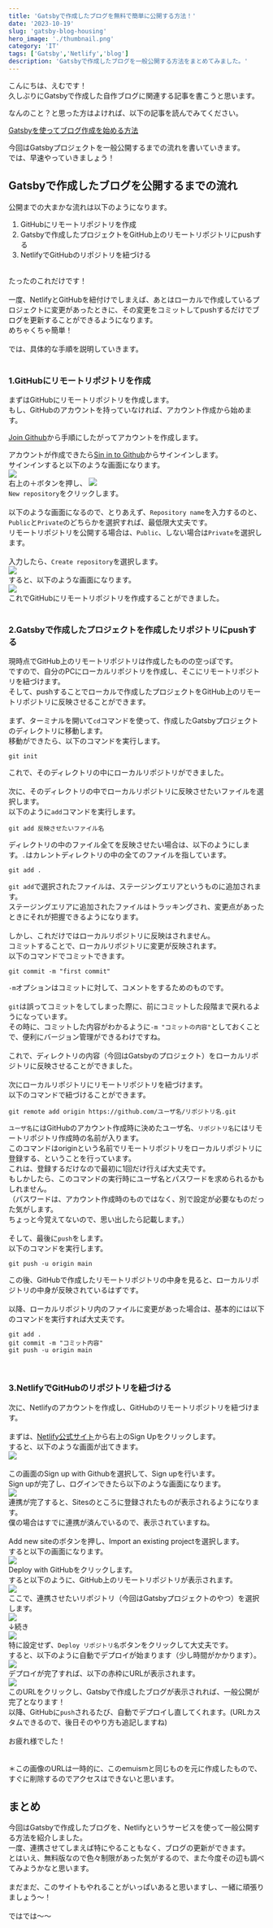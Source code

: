 ```yaml
---
title: 'Gatsbyで作成したブログを無料で簡単に公開する方法！'
date: '2023-10-19'
slug: 'gatsby-blog-housing'
hero_image: './thumbnail.png'
category: 'IT'
tags: ['Gatsby','Netlify','blog']
description: 'Gatsbyで作成したブログを一般公開する方法をまとめてみました。'
---
```


こんにちは、えむです！<br>
久しぶりにGatsbyで作成した自作ブログに関連する記事を書こうと思います。<br>

なんのこと？と思った方はよければ、以下の記事を読んでみてください。<br>

[Gatsbyを使ってブログ作成を始める方法](https://emuism.netlify.app/gatsby-blog-setup/)

今回はGatsbyプロジェクトを一般公開するまでの流れを書いていきます。<br>
では、早速やっていきましょう！<br>
## Gatsbyで作成したブログを公開するまでの流れ
公開までの大まかな流れは以下のようになります。<br>
1. GitHubにリモートリポジトリを作成
2. Gatsbyで作成したプロジェクトをGitHub上のリモートリポジトリにpushする
3. NetlifyでGitHubのリポジトリを紐づける
<br>
たったのこれだけです！<br>
<br>
一度、NetlifyとGitHubを紐付けでしまえば、あとはローカルで作成しているプロジェクトに変更があったときに、その変更をコミットしてpushするだけでブログを更新することができるようになります。<br>
めちゃくちゃ簡単！<br>
<br>
では、具体的な手順を説明していきます。<br>
<br>

### 1.GitHubにリモートリポジトリを作成
まずはGitHubにリモートリポジトリを作成します。<br>
もし、GitHubのアカウントを持っていなければ、アカウント作成から始めます。<br>

[Join Github](https://github.com/join)から手順にしたがってアカウントを作成します。<br>

アカウントが作成できたら[Sin in to Github](https://github.com/login)からサインインします。<br>
サインインすると以下のような画面になります。<br>
![](repository1.png)<br>
右上の＋ボタンを押し、
![](repository2.png)<br>
`New repository`をクリックします。<br>
<br>
以下のような画面になるので、とりあえず、`Repository name`を入力するのと、`Public`と`Private`のどちらかを選択すれば、最低限大丈夫です。<br>
リモートリポジトリを公開する場合は、`Public`、しない場合は`Private`を選択します。<br>
<br>
入力したら、`Create repository`を選択します。<br>
![](repository4.png)<br>
すると、以下のような画面になります。<br>
![](repository5.png)<br>
これでGitHubにリモートリポジトリを作成することができました。<br>
<br>

### 2.Gatsbyで作成したプロジェクトを作成したリポジトリにpushする
現時点でGitHub上のリモートリポジトリは作成したものの空っぽです。<br>
ですので、自分のPCにローカルリポジトリを作成し、そこにリモートリポジトリを紐づけます。<br>
そして、pushすることでローカルで作成したプロジェクトをGitHub上のリモートリポジトリに反映させることができます。<br>
<br>
まず、ターミナルを開いて`cd`コマンドを使って、作成したGatsbyプロジェクトのディレクトリに移動します。<br>
移動ができたら、以下のコマンドを実行します。<br>
```
git init
```
これで、そのディレクトリの中にローカルリポジトリができました。<br>
<br>
次に、そのディレクトリの中でローカルリポジトリに反映させたいファイルを選択します。<br>
以下のように`add`コマンドを実行します。<br>
```
git add 反映させたいファイル名
```
ディレクトリの中のファイル全てを反映させたい場合は、以下のようにします。`.`はカレントディレクトリの中の全てのファイルを指しています。<br>
```
git add .
```
`git add`で選択されたファイルは、ステージングエリアというものに追加されます。<br>
ステージングエリアに追加されたファイルはトラッキングされ、変更点があったときにそれが把握できるようになります。<br>
<br>
しかし、これだけではローカルリポジトリに反映はされません。<br>
コミットすることで、ローカルリポジトリに変更が反映されます。<br>
以下のコマンドでコミットできます。<br>
```
git commit -m "first commit"
```
`-m`オプションはコミットに対して、コメントをするためのものです。<br>
<br>
`git`は誤ってコミットをしてしまった際に、前にコミットした段階まで戻れるようになっています。<br>
その時に、コミットした内容がわかるように`-m "コミットの内容"`としておくことで、便利にバージョン管理ができるわけですね。<br>
<br>
これで、ディレクトリの内容（今回はGatsbyのプロジェクト）をローカルリポジトリに反映させることができました。<br>
<br>
次にローカルリポジトリにリモートリポジトリを紐づけます。<br>
以下のコマンドで紐づけることができます。<br>
```
git remote add origin https://github.com/ユーザ名/リポジトリ名.git
```
`ユーザ名`にはGitHubのアカウント作成時に決めたユーザ名、`リポジトリ名`にはリモートリポジトリ作成時の名前が入ります。<br>
このコマンドはoriginという名前でリモートリポジトリをローカルリポジトリに登録する、ということを行っています。<br>
これは、登録するだけなので最初に1回だけ行えば大丈夫です。<br>
もしかしたら、このコマンドの実行時にユーザ名とパスワードを求められるかもしれません。<br>
（パスワードは、アカウント作成時のものではなく、別で設定が必要なものだった気がします。<br>
ちょっと今覚えてないので、思い出したら記載します。）<br>
<br>
そして、最後に`push`をします。<br>
以下のコマンドを実行します。<br>
```
git push -u origin main
```
この後、GitHubで作成したリモートリポジトリの中身を見ると、ローカルリポジトリの中身が反映されているはずです。<br>
<br>
以降、ローカルリポジトリ内のファイルに変更があった場合は、基本的には以下のコマンドを実行すれば大丈夫です。<br>
```
git add .
git commit -m "コミット内容"
git push -u origin main
```
<br>

### 3.NetlifyでGitHubのリポジトリを紐づける
次に、Netlifyのアカウントを作成し、GitHubのリモートリポジトリを紐づけます。<br>
<br>
まずは、[Netlify公式サイト](https://www.netlify.com/)から右上のSign Upをクリックします。<br>
すると、以下のような画面が出てきます。<br>
![](signup-netlify.png)<br>
<br>
この画面のSign up with Githubを選択して、Sign upを行います。<br>
Sign upが完了し、ログインできたら以下のような画面になります。<br>
![](netlify-home.png)<br>
連携が完了すると、Sitesのところに登録されたものが表示されるようになります。<br>
僕の場合はすでに連携が済んでいるので、表示されていますね。<br>
<br>
Add new siteのボタンを押し、Import an existing projectを選択します。<br>
すると以下の画面になります。<br>
![](deplyoy-roject.png)<br>
Deploy with GitHubをクリックします。<br>
すると以下のように、GitHub上のリモートリポジトリが表示されます。<br>
![](select-repository.png)<br>
ここで、連携させたいリポジトリ（今回はGatsbyプロジェクトのやつ）を選択します。<br>
![](setting1.png)<br>
↓続き<br>
![](setting2.png)<br>
特に設定せず、`Deploy リポジトリ名`ボタンをクリックして大丈夫です。<br>
すると、以下のように自動でデプロイが始まります（少し時間がかかります）。<br>
![](deploy-now.png)<br>
デプロイが完了すれば、以下の赤枠にURLが表示されます。<br>
![](completed.png)<br>
このURLをクリックし、Gatsbyで作成したブログが表示されれば、一般公開が完了となります！<br>
以降、GitHubに`push`されるたび、自動でデプロイし直してくれます。(URLカスタムできるので、後日そのやり方も追記しますね)<br>
<br>
お疲れ様でした！<br>
<br>
<br>
＊この画像のURLは一時的に、このemuismと同じものを元に作成したもので、すぐに削除するのでアクセスはできないと思います。<br>

## まとめ
今回はGatsbyで作成したブログを、Netlifyというサービスを使って一般公開する方法を紹介しました。<br>
一度、連携させてしまえば特にやることもなく、ブログの更新ができます。<br>
とはいえ、無料版なので色々制限があった気がするので、また今度その辺も調べてみようかなと思います。<br>
<br>
まだまだ、このサイトもやれることがいっぱいあると思いますし、一緒に頑張りましょう〜！<br>
<br>
ではでは〜〜
